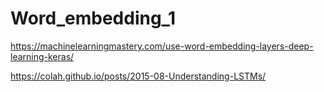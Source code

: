# Word_embedding_1

https://machinelearningmastery.com/use-word-embedding-layers-deep-learning-keras/

https://colah.github.io/posts/2015-08-Understanding-LSTMs/
